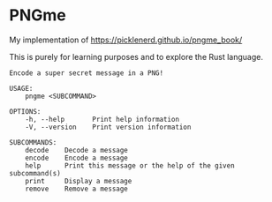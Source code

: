 # PNGme
My implementation of https://picklenerd.github.io/pngme_book/

This is purely for learning purposes and to explore the Rust language.

    Encode a super secret message in a PNG!

    USAGE:
        pngme <SUBCOMMAND>

    OPTIONS:
        -h, --help       Print help information
        -V, --version    Print version information

    SUBCOMMANDS:
        decode    Decode a message
        encode    Encode a message
        help      Print this message or the help of the given subcommand(s)
        print     Display a message
        remove    Remove a message
